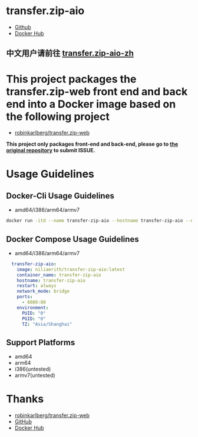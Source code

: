 # transfer.zip-aio

- [Github](https://github.com/niliovo/transfer.zip-aio)
- [Docker Hub](https://hub.docker.com/r/niliaerith/transfer-zip-aio)

## 中文用户请前往 [transfer.zip-aio-zh](https://github.com/niliovo/transfer.zip-aio-zh)

# This project packages the transfer.zip-web front end and back end into a Docker image based on the following project

- [robinkarlberg/transfer.zip-web](https://github.com/robinkarlberg/transfer.zip-web)

**This project only packages front-end and back-end, please go to [the original repository](https://github.com/robinkarlberg/transfer.zip-web) to submit ISSUE.**

# Usage Guidelines

## Docker-Cli Usage Guidelines

- amd64/i386/arm64/armv7

```sh
docker run -itd --name transfer-zip-aio --hostname transfer-zip-aio --net bridge -p 8080:80 --restart always -e PUID=0 -e PGID=0 -e TZ=Asia/Shanghai niliaerith/transfer-zip-aio:latest
```

## Docker Compose Usage Guidelines

- amd64/i386/arm64/armv7

```compose.yml
  transfer-zip-aio:
    image: niliaerith/transfer-zip-aio:latest
    container_name: transfer-zip-aio
    hostname: transfer-zip-aio
    restart: always
    network_mode: bridge
    ports:
      - 8080:80
    environment:
      PUID: "0"
      PGID: "0"
      TZ: "Asia/Shanghai"
```

## Support Platforms

- amd64
- arm64
- i386(untested)
- armv7(untested)

# Thanks

- [robinkarlberg/transfer.zip-web](https://github.com/robinkarlberg/transfer.zip-web)
- [GitHub](https://github.com/)
- [Docker Hub](https://hub.docker.com/)
